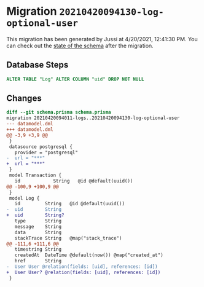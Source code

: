 # Migration `20210420094130-log-optional-user`

This migration has been generated by Jussi at 4/20/2021, 12:41:30 PM.
You can check out the [state of the schema](./schema.prisma) after the migration.

## Database Steps

```sql
ALTER TABLE "Log" ALTER COLUMN "uid" DROP NOT NULL
```

## Changes

```diff
diff --git schema.prisma schema.prisma
migration 20210420094011-logs..20210420094130-log-optional-user
--- datamodel.dml
+++ datamodel.dml
@@ -3,9 +3,9 @@
 }
 datasource postgresql {
   provider = "postgresql"
-  url = "***"
+  url = "***"
 }
 model Transaction {
   id            String   @id @default(uuid())
@@ -100,9 +100,9 @@
 }
 model Log {
   id         String   @id @default(uuid())
-  uid        String
+  uid        String?
   type       String
   message    String
   data       String
   stackTrace String   @map("stack_trace")
@@ -111,6 +111,6 @@
   timestring String
   createdAt  DateTime @default(now()) @map("created_at")
   href       String
-  User User @relation(fields: [uid], references: [id])
+  User User? @relation(fields: [uid], references: [id])
 }
```


